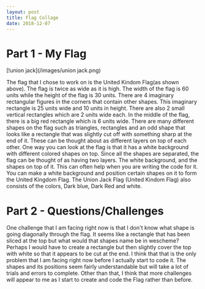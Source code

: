```yaml
---
layout: post
title: Flag Collage
date: 2018-12-07
---
```


# Part 1 - My Flag


[!union jack](/images/union jack.png)

 The flag that I chose to work on is the United Kindom Flag(as shown above). The flag is twice as wide as it is high. The width of the flag is 60 units while the height of the flag is 30 units. There are 4 imaginary rectangular figures in the corners that contain other shapes. This imaginary rectangle is 25 units wide and 10 units in height. There are also 2 small vertical rectangles which are 2 units wide each. In the middle of the flag, there is a big red rectangle which is 6 units wide. There are many different shapes on the flag such as triangles, rectangles and an odd shape that looks like a rectangle that was slightly cut off with something sharp at the end of it. These can be thought about as different layers on top of each other. One way you can look at the flag is that it has a white background with different colored shapes on top. Since all the shapes are separated, the flag can be thought of as having two layers. The white background, and the shapes on top of it. This can often help when you are writing the code for it. You can make a white background and position certain shapes on it to form the United Kingdom Flag. The Union Jack Flag (United Kindom Flag) also consists of the colors, Dark blue, Dark Red and white.
 
 #  Part 2 - Questions/Challenges
 
 One challenge that I am facing right now is that I don't know what shape is going diagonally through the flag. It seems like a rectangle that has been sliced at the top but what would that shapes name be in wescheme? Perhaps I would have to create a rectangle but then slightly cover the top with white so that it appears to be cut at the end. I think that that is the only problem that I am facing right now before I actually start to code it. The shapes and its positions seem fairly understandable but will take a lot of trials and errors to complete. Other than that, I think that more challenges will appear to me as I start to create and code the Flag rather than before.
